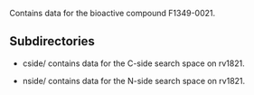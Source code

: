 Contains data for the bioactive compound F1349-0021.

## Subdirectories

- cside/ contains data for the C-side search space on rv1821.

- nside/ contains data for the N-side search space on rv1821.

